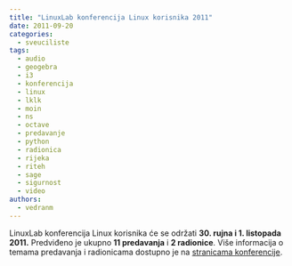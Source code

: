 ```yaml
---
title: "LinuxLab konferencija Linux korisnika 2011"
date: 2011-09-20
categories: 
  - sveuciliste
tags: 
  - audio
  - geogebra
  - i3
  - konferencija
  - linux
  - lklk
  - moin
  - ns
  - octave
  - predavanje
  - python
  - radionica
  - rijeka
  - riteh
  - sage
  - sigurnost
  - video
authors: 
  - vedranm
---
```


LinuxLab konferencija Linux korisnika će se održati **30\. rujna i 1. listopada 2011.** Predviđeno je ukupno **11 predavanja** i **2 radionice**. Više informacija o temama predavanja i radionicama dostupno je na [stranicama konferencije](http://lklk.eu/).
